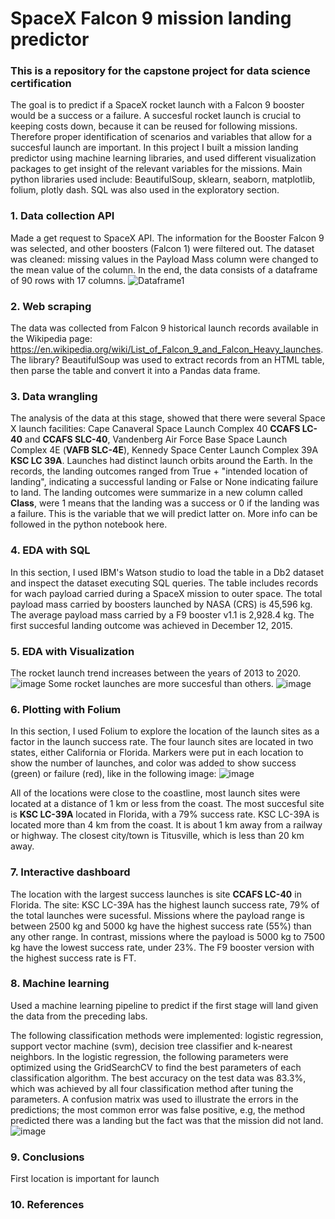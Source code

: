# SpaceX Falcon 9 mission landing predictor 

### This is a repository for the capstone project for data science certification 
The goal is to predict if a SpaceX rocket launch with a Falcon 9 booster would be a success or a failure. A succesful rocket launch is crucial to keeping costs down, because it can be reused for following missions. Therefore proper identification of scenarios and variables that allow for a succesful launch are important. In this project I built a mission landing predictor using machine learning libraries, and used different visualization packages to get insight of the relevant variables for the missions. 
Main python libraries used include: BeautifulSoup, sklearn, seaborn, matplotlib, folium, plotly dash. SQL was also used in the exploratory section. 

### 1. Data collection API
Made a get request to SpaceX API. 
The information for the Booster Falcon 9 was selected, and other boosters (Falcon 1) were filtered out. 
The dataset was cleaned: missing values in the Payload Mass column were changed to the mean value of the column. 
In the end, the data consists of a dataframe of 90 rows with 17 columns. 
![Dataframe1](https://user-images.githubusercontent.com/100446091/212753055-5d1804bb-3035-4371-b371-2cb1fb36a13b.JPG)


### 2. Web scraping 
The data was collected from Falcon 9 historical launch records available in the Wikipedia page: https://en.wikipedia.org/wiki/List_of_Falcon_9_and_Falcon_Heavy_launches. The library? BeautifulSoup was used to extract records from an HTML table, then parse the table and convert it into a Pandas data frame. 


### 3. Data wrangling 
The analysis of the data at this stage, showed that there were several Space X launch facilities: Cape Canaveral Space Launch Complex 40 **CCAFS LC-40** and **CCAFS SLC-40**, Vandenberg Air Force Base Space Launch Complex 4E (**VAFB SLC-4E**), Kennedy Space Center Launch Complex 39A **KSC LC 39A**.  Launches had distinct launch orbits around the Earth. In the records, the landing outcomes ranged from True + "intended location of landing", indicating a successful landing or False or None indicating failure to land. The landing outcomes were summarize in a new column called **Class**, were 1 means that the landing was a success or 0 if the landing was a failure. This is the variable that we will predict latter on. More info can be followed in the python notebook here.

### 4. EDA with SQL 
In this section, I used IBM's Watson studio to load the table in a Db2 dataset and inspect the dataset executing SQL queries. The table includes records for wach payload carried during a SpaceX mission to outer space. The total payload mass carried by boosters launched by NASA (CRS) is 45,596 kg. The average payload mass carried by a F9 booster v1.1 is 2,928.4 kg. The first succesful landing outcome was achieved in December 12, 2015. 

### 5. EDA with Visualization 

The rocket launch trend increases between the years  of 2013 to 2020. 
![image](https://user-images.githubusercontent.com/100446091/224441646-11dd70ce-ab02-4208-96a8-508ffe165793.png)
Some rocket launches are more succesful than others.
![image](https://user-images.githubusercontent.com/100446091/224441822-6b4954b7-0aa0-4a41-831c-f919a9a7cc5c.png)



### 6. Plotting with Folium 
In this section, I used Folium to explore the location of the launch sites as a factor in the launch success rate. The four launch sites are located in two states, either California or Florida. Markers were put in each location to show the number of launches, and color was added to show success (green) or failure (red), like in the following image:  ![image](https://user-images.githubusercontent.com/100446091/214718652-b27fa197-aa41-46c5-b39f-57c79026c8ae.png)


All of the locations were close to the coastline, most launch sites were located at a distance of 1 km or less from the coast. The most succesful site is **KSC LC-39A** located in Florida, with a 79% success rate. KSC LC-39A is located more than 4 km from the coast. It is about 1 km away from a railway or highway. The closest city/town is Titusville, which is less than 20 km away.  

### 7. Interactive dashboard  
The location with the largest success launches is site **CCAFS LC-40** in Florida. 
The site: KSC LC-39A has the highest launch success rate, 79% of the total launches were sucessful. 
Missions where the payload range is between 2500 kg and 5000 kg have the highest success rate (55%) than any other range. 
In contrast, missions where the payload is 5000 kg to 7500 kg have the lowest success rate, under 23%. 
The F9 booster version with the highest success rate is FT.  

### 8. Machine learning  
Used a machine learning pipeline to predict if the first stage will land given the data from the preceding labs. 

The following classification methods were implemented: logistic regression, support vector machine (svm), decision tree classifier and k-nearest neighbors. 
In the logistic regression, the following parameters were optimized using the GridSearchCV to find the best parameters of each classification algorithm. 
The best accuracy on the test data was 83.3%, which was achieved by all four classification method after tuning the parameters. A confusion matrix was used to illustrate the errors in the predictions; the most common error was false positive, e.g, the method predicted there was a landing but the fact was that the mission did not land.
![image](https://user-images.githubusercontent.com/100446091/212206170-da121c0a-8b66-4193-9a8e-4c38e12f23ac.png)

### 9. Conclusions 
First location is important for launch 

### 10. References 






